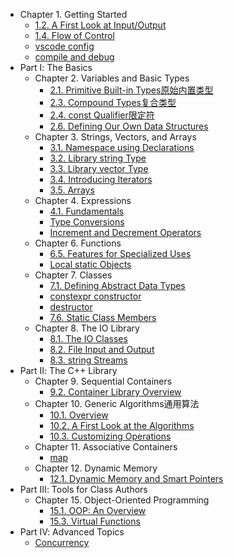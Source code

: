 - Chapter 1. Getting Started
  - [1.2. A First Look at Input/Output](docs/chapter_1_getting_started/1.2.a_first_look_at_input_output.md)
  - [1.4. Flow of Control](docs/chapter_1_getting_started/1.4.flow_of_control.md)
  - [vscode config](docs/vscode.md)
  - [compile and debug](docs/chapter_1_getting_started/C++编译compile与调试debug.md)
- Part Ⅰ: The Basics
  - Chapter 2. Variables and Basic Types
    - [2.1. Primitive Built-in Types原始内置类型](docs/chapter_2_viariables_and_basic_types/2.1.primitive_built_in_types.md)
    - [2.3. Compound Types复合类型](docs/chapter_2_viariables_and_basic_types/2.3.compound_types(reference_and_pointer).md)
    - [2.4. const Qualifier限定符](docs/chapter_2_viariables_and_basic_types/2.4.const_qualifier.md)
    - [2.6. Defining Our Own Data Structures](docs/chapter_2_viariables_and_basic_types/2.6.defining_our_own_data_structures.md)
  - Chapter 3. Strings, Vectors, and Arrays
    - [3.1. Namespace using Declarations](docs/chapter_3_strings_vectors_and_arrays/3.1.namespace_using_declarations.md)
    - [3.2. Library string Type](docs/chapter_3_strings_vectors_and_arrays/3.2.library_string_type.md)
    - [3.3. Library vector Type](docs/chapter_3_strings_vectors_and_arrays/3.3.library_vector_type.md)
    - [3.4. Introducing Iterators](docs/chapter_3_strings_vectors_and_arrays/3.4.introducing_iterators.md)
    - [3.5. Arrays](docs/chapter_3_strings_vectors_and_arrays/3.5.arrays.md)
  - Chapter 4. Expressions
    - [4.1. Fundamentals](docs/chapter_4_expressions/fundamentals.md)
    - [Type Conversions](docs/chapter_4_expressions/type_conversions.md)
    - [Increment and Decrement Operators](docs/increment_and_decrement_operators.md)
  - Chapter 6. Functions
    - [6.5. Features for Specialized Uses](docs/chapter_6_functions/6.5.features_for_specialized_uses.md)
    - [Local static Objects](docs/chapter_6_functions/local_static_objects.md)
  - Chapter 7. Classes
    - [7.1. Defining Abstract Data Types](docs/chapter_7_classes/7.1.defining_abstract_data_types.md)
    - [constexpr constructor](docs/chapter_7_classes/constexpr_constructor.md)
    - [destructor](docs/chapter_7_classes/destructor.md)
    - [7.6. Static Class Members](docs/chapter_7_classes/7.6.static_class_members.md)
  - Chapter 8. The IO Library
    - [8.1. The IO Classes](docs/chapter_8_the_io_library/8.1.the_io_classes.md)
    - [8.2. File Input and Output](docs/chapter_8_the_io_library/8.2.file_input_and_output.md)
    - [8.3. string Streams](docs/chapter_8_the_io_library/8.3.string_streams.md)
- Part Ⅱ: The C++ Library
  - Chapter 9. Sequential Containers
    - [9.2. Container Library Overview](docs/chapter_9_sequential_containers/9.2.container_library_overview.md)
  - Chapter 10. Generic Algorithms通用算法
    - [10.1. Overview](docs/chapter_10_generic_algorithms/10.1.overview.md)
    - [10.2. A First Look at the Algorithms](docs/chapter_10_generic_algorithms/10.2.a_first_look_at_the_algorithms.md)
    - [10.3. Customizing Operations](docs/chapter_10_generic_algorithms/10.3.customizing_operations.md)
  - Chapter 11. Associative Containers
    - [map](docs/stl-map.md)
  - Chapter 12. Dynamic Memory
    - [12.1. Dynamic Memory and Smart Pointers](docs/chapter_12_dynamic_memory/12.1.dynamic_memory_and_smart_pointers.md)
- Part Ⅲ: Tools for Class Authors
  - Chapter 15. Object-Oriented Programming
    - [15.1. OOP: An Overview](docs/15.1.oop_an_overview.md)
    - [15.3. Virtual Functions](docs/virtual_functions.md)
- Part Ⅳ: Advanced Topics
  - [Concurrency](docs/concurrency.md)